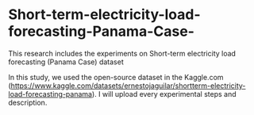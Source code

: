 # Short-term-electricity-load-forecasting-Panama-Case-
This research includes the experiments on Short-term electricity load forecasting (Panama Case) dataset

In this study, we used the open-source dataset in the Kaggle.com (https://www.kaggle.com/datasets/ernestojaguilar/shortterm-electricity-load-forecasting-panama).
I will upload every experimental steps and description. 
